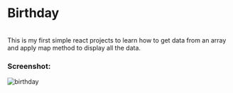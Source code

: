 # Birthday 
\
This is my first simple react projects to learn how to get data from an array and apply map method to display all the data.
### Screenshot:
![birthday](https://i.ibb.co/yYtx8GW/birthday.png)
